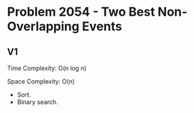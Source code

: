 # Problem 2054 - Two Best Non-Overlapping Events

## V1

Time Complexity: O(n log n)

Space Complexity: O(n)

- Sort.
- Binary search.
